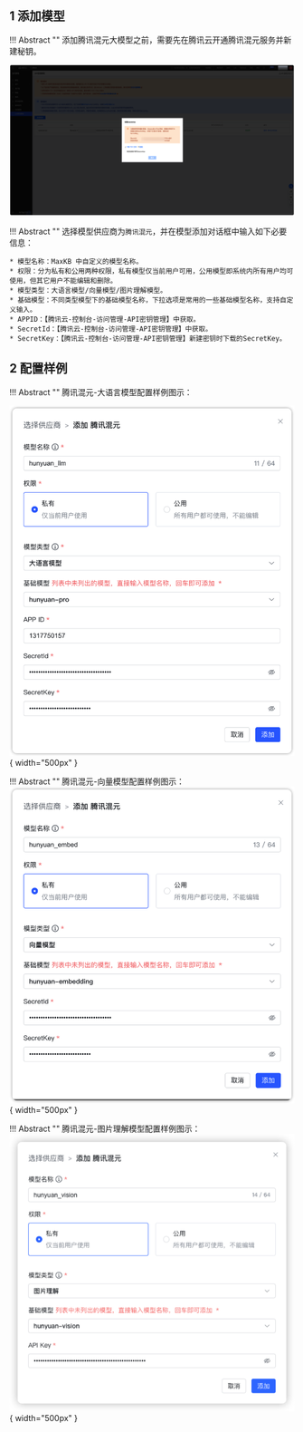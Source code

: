 ## 1 添加模型

!!! Abstract ""
    添加腾讯混元大模型之前，需要先在腾讯云开通腾讯混元服务并新建秘钥。

![tencent apikey](../../img/model/tencent_apikey.png)

!!! Abstract ""
    选择模型供应商为`腾讯混元`，并在模型添加对话框中输入如下必要信息：

    * 模型名称：MaxKB 中自定义的模型名称。    
    * 权限：分为私有和公用两种权限，私有模型仅当前用户可用，公用模型即系统内所有用户均可使用，但其它用户不能编辑和删除。    
    * 模型类型：大语言模型/向量模型/图片理解模型。   
    * 基础模型：不同类型模型下的基础模型名称，下拉选项是常用的一些基础模型名称，支持自定义输入。         
    * APPID：【腾讯云-控制台-访问管理-API密钥管理】中获取。 
    * SecretId：【腾讯云-控制台-访问管理-API密钥管理】中获取。
    * SecretKey：【腾讯云-控制台-访问管理-API密钥管理】新建密钥时下载的SecretKey。 

## 2 配置样例

!!! Abstract ""
    腾讯混元-大语言模型配置样例图示：

![hunyuan LLM模型](../../img/model/hunyuan_LLM.png){ width="500px" }

!!! Abstract ""
    腾讯混元-向量模型配置样例图示：
![hunyuan 向量模型](../../img/model/hunyuan_embed.png){ width="500px" }

!!! Abstract ""
    腾讯混元-图片理解模型配置样例图示：
![hunyuan 图片理解模型](../../img/model/hunyuan_vision.png){ width="500px" }
